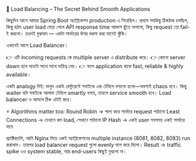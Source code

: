 🚦 Load Balancing – The Secret Behind Smooth Applications

কিছুদিন আগে আমার Spring Boot অ্যাপ্লিকেশন production এ গিয়েছিল। প্রথমে সবকিছু ঠিকঠাক চলছিল, কিন্তু হঠাৎ user load বেড়ে গেলে API response time আকাশ ছুঁতে লাগলো, কিছু request তো fail-ই করলো। তখনই বুঝলাম — একটা সার্ভারের উপর ভরসা করা মানেই ঝুঁকি।

এখানেই আসে Load Balancer।

👉 এটি incoming requests কে multiple server এ distribute করে।
👉 কোনো server down হলে অন্যটা সাথে সাথে দায়িত্ব নেয়।
👉 ফলে application থাকে fast, reliable & highly available।

একটা analogy দিই:
ভাবুন একটা রেস্টুরেন্টে সবাইকে এক টেবিলে বসানো হলো—অবশ্যই chaos হবে। কিন্তু waiter যদি সবাইকে আলাদা টেবিলে smartly বসায়, তাহলে service smooth হবে। Load balancer ও আসলে ঠিক এটাই করে।

⚡ Algorithms matter too:
Round Robin → পালা করে সার্ভারে request পাঠানো
Least Connections → যেখানে কম load, সেখানে পাঠানো
IP Hash → একই user সবসময় একই সার্ভারে যাবে

প্র্যাক্টিক্যালি, আমি Nginx দিয়ে একই অ্যাপ্লিকেশনের multiple instance (8081, 8082, 8083) run করালাম। তারপর load balancer request গুলো evenly ভাগ করে দিলো। Result → traffic spike এও system stable, আর end-users কিছুই বুঝলো না।
